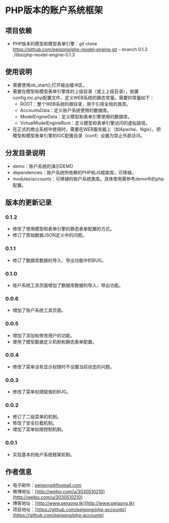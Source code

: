 # PHP版本的账户系统框架 #

## 项目依赖 ##
 * PHP版本的模型和模型表单引擎：git clone https://github.com/peigong/php-model-engine.git --branch 0.1.3 ./libs/php-model-engine-0.1.3

## 使用说明 ##

 * 需要使用ob_start();打开输出缓冲区。
 * 需要在模型和模型表单引擎库的上级目录（或上上级目录），放置config.inc.php配置文件，定义WEB系统的静态常量。需要的常量如下：
 	* ROOT：整个WEB系统的根目录，用于引用全局的类库。
 	* AccountsData：定义账户系统使用的数据库。
 	* ModelEngineData：定义模型和表单引擎使用的数据库。
 	* VirtualModelEngineRoot：定义模型和表单引擎访问的虚拟路径。
 * 在正式的商业系统中使用时，需要在WEB服务器上（如Apache、Ngix），把模型和模型表单引擎的IOC配置目录（conf）设置为禁止外部访问。
 

## 分发目录说明 ##

 * demo：账户系统的演示DEMO
 * dependencies：账户系统所依赖的PHP和JS框架库，可移植。
 * modules/accounts：可移植的账户系统类库。具体使用需参考demo中的php配置。

## 版本的更新记录 ##

### 0.1.2 ###
 * 修改了使用模型和表单引擎的静态表单配置的方式。
 * 修订了原始数据JSON定义中的问题。

### 0.1.1 ###
 * 修订了数据库数据的导入、导出功能中的BUG。

### 0.1.0 ###
 * 账户系统工具页面增加了数据库数据的导入、导出功能。

### 0.0.6 ###
 * 增加了账户系统工具页面。

### 0.0.5 ###
 * 增加了添加和修改用户的功能。
 * 使用了模型数据定义机制和静态表单配置。

### 0.0.4 ###
 * 修改了菜单没有显示权限时不设置当前状态的问题。

### 0.0.3 ###
 * 修改了菜单权限赋值的BUG。

### 0.0.2 ###
 * 修订了二级菜单的机制。
 * 修改了安全拦截机制。
 * 增加了菜单权限控制机制。

### 0.0.1 ###
 * 实现基本的账户系统框架机制。

## 作者信息 ##
 * 电子邮件：peigong@foxmail.com
 * 微博地址：[http://weibo.com/u/3030510210](http://weibo.com/u/3030510210)
 * 博客地址：[http://www.peigong.tk](http://www.peigong.tk)
 * 项目地址：[https://github.com/peigong/php-accounts](https://github.com/peigong/php-accounts)
